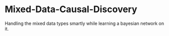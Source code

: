 # Mixed-Data-Causal-Discovery
Handling the mixed data types smartly while learning a bayesian network on it.
